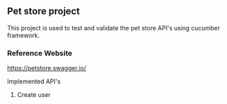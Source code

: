 ##  Pet store project
This project is used to test and validate the pet store API's using cucumber framework.


### Reference Website
https://petstore.swagger.io/

Implemented API's
1. Create user


